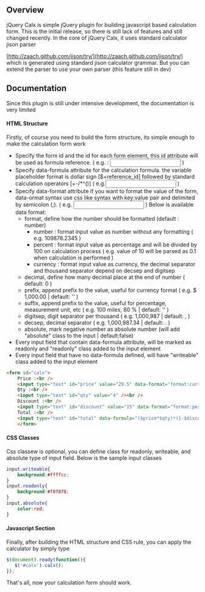 ## Overview 
jQuery Calx is simple jQuery plugin for building javascript based calculation form. This is the initial release, so there is still lack of features and still changed recently. In the core of jQuery Calx, it uses standard calculator jison parser

[http://zaach.github.com/jison/try/](http://zaach.github.com/jison/try/) which is generated using standard jison calculator grammar. But you can extend the parser to use your own parser (this feature still in dev)

## Documentation 
Since this plugin is still under intensive development, the documentation is very limited 

#### HTML Structure 
Firstly, of course you need to build the form structure, its simple enough to make the calculation form work 

*   Specify the form id and the id for each form element, this id attribute will be used as formula reference. ( e.g. : <input type="text" id="A1" /> )
*   Specify data-formula attribute for the calculation formula. the variable placeholder format is dollar sign [$+reference_id] followed by standard calculation operators \[+-/*^()\] ( e.g.<input type="text" data-formula="( $A + $B) * $B^2" /> )
*   Specify data-format attribute if you want to format the value of the form, data-ormat syntax use css like syntax with key:value pair and delimited by semicolon (;). ( e.g. <input type="text" data-format="format:currency; decimal:2; suffix:$" /> ) Below is available data format:  
    *   format, define how the number should be formatted (default : number)
        *   number : format input value as number without any formatting ( e.g. 109878.2345 )
        *   percent : format input value as percentage and will be divided by 100 on calculation process ( e.g. value of 10 will be parsed as 0.1 when calculation is performed )
        *   currency : format input value as currency, the decimal separator and thousand separator depend on decsep and digitsep
    *   decimal, define how many decimal place at the end of number ( default: 0 )
    *   prefix, append prefix to the value, useful for currency format ( e.g. $ 1,000.00 | default: '' )
    *   suffix, append prefix to the value, useful for percentage, measurement unit, etc ( e.g. 100 miles, 80 % | default: '' )
    *   digitsep, digit separator per thousand ( e.g. 1,000,987 | default: , <comma>)
    *   decsep, decimal separator ( e.g. 1,000,987.34 | default: . <dot> )
    *   absolute, mark negative number as absolute number (will add "absolute" class to the input | default:false)
*   Every input field that contain data-formula attribute, will be marked as readonly and "readonly" class added to the input element
*   Every input field that have no data-formula defined, will have "writeable" class added to the input element

```html
<form id="calx">
    Price :<br />
    <input type="text" id="price" value="29.5" data-format="format:currency;decimal:2;prefix:$ " /><br />
    Qty :<br />
    <input type="text" id="qty" value="4" /><br />
    Discount :<br />
    <input type="text" id="discount" value="15" data-format="format:percent;decimal:2;suffix: %" /><br />
    Total :<br />
    <input type="text" id="total" data-formula="($price*$qty)*(1-$discount)" data-format="format:currency;decimal:2;prefix:$ " /><br />
    </form>
```

#### CSS Classes
Css classew is optional, you can define class for readonly, writeable, and absolute type of input field. Below is the sample input classes

```css
input.writeable{
    background:#ffffcc;
}
input.readonly{
    background:#f8f8f8;
}
input.absolute{
    color:red;
}
```

#### Javascript Section 
Finally, after building the HTML structure and CSS rule, you can apply the calculator by simply type 

```javascript
$(document).ready(function(){
   $('#calx').calx();
});
```

That's all, now your calculation form should work.